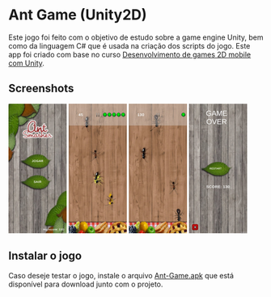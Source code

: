 # **Ant Game (Unity2D)**

Este jogo foi feito com o objetivo de estudo sobre a game engine Unity, bem como da linguagem C# que é usada na criação dos scripts do jogo.
Este app foi criado com base no curso [Desenvolvimento de games 2D mobile com Unity](https://www.udemy.com/course/desenvolvimento-de-games-2d-mobile-com-unity/).

## **Screenshots**

<img src="https://github.com/EuDavidReis-ODev/ant-game-unity/blob/main/ImagesReadme/game_img%20(1).jpeg?raw=true" style="zoom:25%;" />

<img src="https://raw.githubusercontent.com/EuDavidReis-ODev/ant-game-unity/main/ImagesReadme/game_img%20(2).jpeg" style="zoom:25%;" />

<img src="https://raw.githubusercontent.com/EuDavidReis-ODev/ant-game-unity/main/ImagesReadme/game_img%20(4).jpeg" style="zoom:25%;" />

<img src="https://raw.githubusercontent.com/EuDavidReis-ODev/ant-game-unity/main/ImagesReadme/game_img%20(5).jpeg" style="zoom:25%;" />

## Instalar o jogo

Caso deseje testar o jogo, instale o arquivo [Ant-Game.apk](https://drive.google.com/file/d/1db6NuTxgt1Xakwhb6Ly9MZCWjlquFyHx/view?usp=share_link) que está disponível para download junto com o projeto.